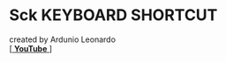 # Sck KEYBOARD SHORTCUT
created by Ardunio Leonardo<br>
  [[ **YouTube** ](https://www.youtube.com/watch?v=Wz_yLwDMHPM)]
